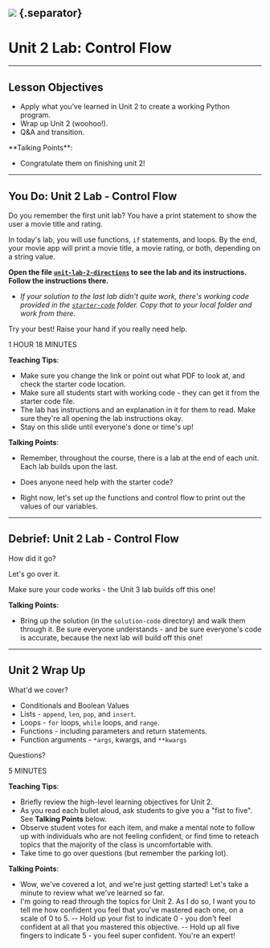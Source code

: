 <!--
title: Unit 2 Lab: Control Flow
type: Lab
duration: "01:35"
creator: Susi Remondi
-->

## ![](https://s3.amazonaws.com/python-ga/images/GA_Cog_Medium_White_RGB.png)  {.separator}

<h1>Unit 2 Lab: Control Flow</h1>

<!--

## Overview
This lesson consists of a hands-on lab during which learners will independently create a working Python program. This lab builds on the previous lab, so starter code (which is the same solution code as the previous lab) is provided for them. You simply need to introduce the lab, make sure they have working starter code, make sure they can access the lab doc, and wait in case of questions; at the end, go over the solution (in the solution-code folder).


## Learning Objectives
In this lesson, students will:
- Apply what they've learned in Unit 2 to create a working Python program.


## Duration
1:35 (95 minutes)

## Suggested Agenda

| Time | Activity |
| --- | --- |
| 0:00 - 0:02 | Welcome |
| 0:02 - 1:20 | Work Time |
| 1:20 - 1:35 | Q&A + Close |

## Before Class: Preparation
- Before class, complete the lab yourself to ensure you’re familiar with the solution, as well as the various challenges learners might encounter.
- Change the location of the starter code and lab directions.

## In Class: Materials
- Projector
- Internet connection
- Python 3.0
- Lab directions

-->

---

## Lesson Objectives

- Apply what you’ve learned in Unit 2 to create a working Python program.
- Wrap up Unit 2 (woohoo!).
- Q&A and transition.


<aside class="notes">
**Talking Points**:

- Congratulate them on finishing unit 2!

</aside>

---

## You Do: Unit 2 Lab - Control Flow

Do you remember the first unit lab? You have a print statement to show the user a movie title and rating.

In today's lab, you will use functions, `if` statements, and loops. By the end, your movie app will print a movie title, a movie rating, or both, depending on a string value.

**Open the file [`unit-lab-2-directions`](unit-lab-2-directions.md.html) to see the lab and its instructions. Follow the instructions there.**

- *If your solution to the last lab didn't quite work, there's working code provided in the [`starter-code`](starter-code/movie_app.py) folder. Copy that to your local folder and work from there.*

Try your best! Raise your hand if you really need help.


<aside class="notes">

1 HOUR 18 MINUTES

**Teaching Tips**:

- Make sure you change the link or point out what PDF to look at, and check the starter code location.
- Make sure all students start with working code - they can get it from the starter code file.
- The lab has instructions and an explanation in it for them to read. Make sure they're all opening the lab instructions okay.
- Stay on this slide until everyone's done or time's up!

**Talking Points**:

- Remember, throughout the course, there is a lab at the end of each unit. Each lab builds upon the last.

- Does anyone need help with the starter code?

- Right now, let's set up the functions and control flow to print out the values of our variables.

</aside>

---

## Debrief: Unit 2 Lab - Control Flow

How did it go?

Let's go over it.

Make sure your code works - the Unit 3 lab builds off this one!

<aside class="notes">

**Talking Points**:

- Bring up the solution (in the `solution-code` directory) and walk them through it. Be sure everyone understands - and be sure everyone's code is accurate, because the next lab will build off this one!

</aside>

---

## Unit 2 Wrap Up

What'd we cover?

- Conditionals and Boolean Values
- Lists - `append`, `len`, `pop`, and `insert`.
- Loops - `for` loops, `while` loops, and `range`.
- Functions - including parameters and return statements.
- Function arguments - `*args`, kwargs, and `**kwargs`

Questions?

<aside class="notes">

5 MINUTES

**Teaching Tips**:
- Briefly review the high-level learning objectives for Unit 2.
- As you read each bullet aloud, ask students to give you a "fist to five". See **Talking Points** below.
- Observe student votes for each item, and make a mental note to follow up with individuals who are not feeling confident, or find time to reteach topics that the majority of the class is uncomfortable with.
- Take time to go over questions (but remember the parking lot).

**Talking Points**:
- Wow, we've covered a lot, and we're just getting started! Let's take a minute to review what we've learned so far.
- I'm going to read through the topics for Unit 2. As I do so, I want you to tell me how confident you feel that you've mastered each one, on a scale of 0 to 5.
-- Hold up your fist to indicate 0 - you don't feel confident at all that you mastered this objective.
-- Hold up all five fingers to indicate 5 - you feel super confident. You're an expert!

</aside>
